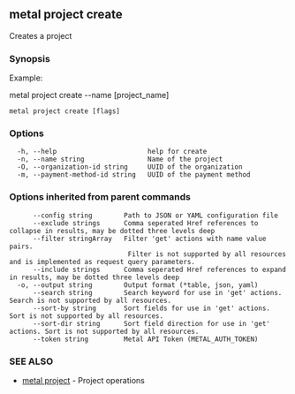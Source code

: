 ## metal project create

Creates a project

### Synopsis

Example:

metal project create --name [project_name]
  
  

```
metal project create [flags]
```

### Options

```
  -h, --help                       help for create
  -n, --name string                Name of the project
  -O, --organization-id string     UUID of the organization
  -m, --payment-method-id string   UUID of the payment method
```

### Options inherited from parent commands

```
      --config string        Path to JSON or YAML configuration file
      --exclude strings      Comma seperated Href references to collapse in results, may be dotted three levels deep
      --filter stringArray   Filter 'get' actions with name value pairs.
                              Filter is not supported by all resources and is implemented as request query parameters.
      --include strings      Comma seperated Href references to expand in results, may be dotted three levels deep
  -o, --output string        Output format (*table, json, yaml)
      --search string        Search keyword for use in 'get' actions. Search is not supported by all resources.
      --sort-by string       Sort fields for use in 'get' actions. Sort is not supported by all resources.
      --sort-dir string      Sort field direction for use in 'get' actions. Sort is not supported by all resources.
      --token string         Metal API Token (METAL_AUTH_TOKEN)
```

### SEE ALSO

* [metal project](metal_project.md)	 - Project operations

